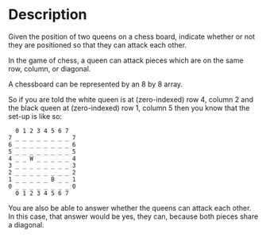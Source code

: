 # Description

Given the position of two queens on a chess board, indicate whether or not they are positioned so that they can attack each other.

In the game of chess, a queen can attack pieces which are on the same row, column, or diagonal.

A chessboard can be represented by an 8 by 8 array.

So if you are told the white queen is at (zero-indexed) row 4, column 2 and the black queen at (zero-indexed) row 1, column 5 then you know that the set-up is like so:

```text
  0 1 2 3 4 5 6 7
7 _ _ _ _ _ _ _ _ 7
6 _ _ _ _ _ _ _ _ 6
5 _ _ _ _ _ _ _ _ 5
4 _ _ W _ _ _ _ _ 4
3 _ _ _ _ _ _ _ _ 3
2 _ _ _ _ _ _ _ _ 2
1 _ _ _ _ _ B _ _ 1
0 _ _ _ _ _ _ _ _ 0
  0 1 2 3 4 5 6 7
```

You are also be able to answer whether the queens can attack each other.
In this case, that answer would be yes, they can, because both pieces share a diagonal.
